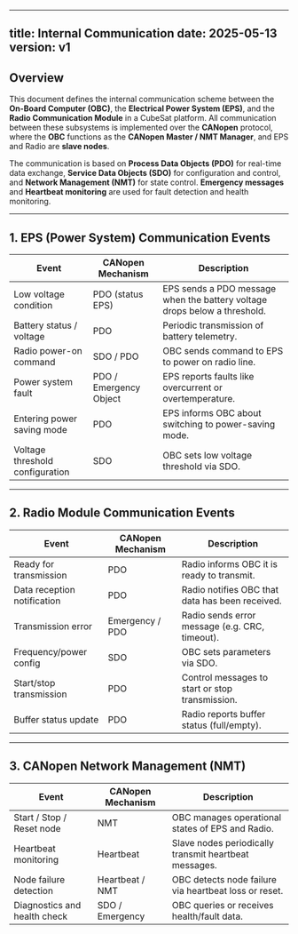 
---
title: Internal Communication 
date: 2025-05-13  
version: v1
---

## Overview

This document defines the internal communication scheme between the **On-Board Computer (OBC)**, the **Electrical Power System (EPS)**, and the **Radio Communication Module** in a CubeSat platform. All communication between these subsystems is implemented over the **CANopen** protocol, where the **OBC** functions as the **CANopen Master / NMT Manager**, and EPS and Radio are **slave nodes**.

The communication is based on **Process Data Objects (PDO)** for real-time data exchange, **Service Data Objects (SDO)** for configuration and control, and **Network Management (NMT)** for state control. **Emergency messages** and **Heartbeat monitoring** are used for fault detection and health monitoring.

---

## 1. EPS (Power System) Communication Events

| Event                          | CANopen Mechanism     | Description                                                                 |
|-------------------------------|------------------------|-----------------------------------------------------------------------------|
| Low voltage condition         | PDO (status EPS)       | EPS sends a PDO message when the battery voltage drops below a threshold.  |
| Battery status / voltage      | PDO                    | Periodic transmission of battery telemetry.                                |
| Radio power-on command        | SDO / PDO              | OBC sends command to EPS to power on radio line.                           |
| Power system fault            | PDO / Emergency Object | EPS reports faults like overcurrent or overtemperature.                    |
| Entering power saving mode    | PDO                    | EPS informs OBC about switching to power-saving mode.                      |
| Voltage threshold configuration | SDO                  | OBC sets low voltage threshold via SDO.                                    |

---

## 2. Radio Module Communication Events

| Event                          | CANopen Mechanism     | Description                                                                 |
|-------------------------------|------------------------|-----------------------------------------------------------------------------|
| Ready for transmission        | PDO                    | Radio informs OBC it is ready to transmit.                                 |
| Data reception notification   | PDO                    | Radio notifies OBC that data has been received.                            |
| Transmission error            | Emergency / PDO        | Radio sends error message (e.g. CRC, timeout).                             |
| Frequency/power config        | SDO                    | OBC sets parameters via SDO.                                               |
| Start/stop transmission       | PDO                    | Control messages to start or stop transmission.                            |
| Buffer status update          | PDO                    | Radio reports buffer status (full/empty).                                  |

---

## 3. CANopen Network Management (NMT)

| Event                        | CANopen Mechanism     | Description                                                                 |
|-----------------------------|------------------------|-----------------------------------------------------------------------------|
| Start / Stop / Reset node   | NMT                    | OBC manages operational states of EPS and Radio.                           |
| Heartbeat monitoring        | Heartbeat             | Slave nodes periodically transmit heartbeat messages.                      |
| Node failure detection      | Heartbeat / NMT       | OBC detects node failure via heartbeat loss or reset.                      |
| Diagnostics and health check| SDO / Emergency        | OBC queries or receives health/fault data.                                 |







